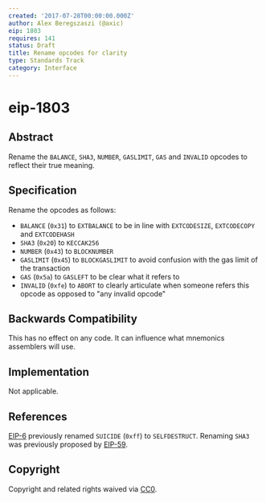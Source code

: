 ```yaml
---
created: '2017-07-28T00:00:00.000Z'
author: Alex Beregszaszi (@axic)
eip: 1803
requires: 141
status: Draft
title: Rename opcodes for clarity
type: Standards Track
category: Interface
---
```


# eip-1803

## Abstract

Rename the `BALANCE`, `SHA3`, `NUMBER`, `GASLIMIT`, `GAS` and `INVALID` opcodes to reflect their true meaning.

## Specification

Rename the opcodes as follows:

* `BALANCE` \(`0x31`\) to `EXTBALANCE` to be in line with `EXTCODESIZE`, `EXTCODECOPY` and `EXTCODEHASH`
* `SHA3` \(`0x20`\) to `KECCAK256`
* `NUMBER` \(`0x43`\) to `BLOCKNUMBER`
* `GASLIMIT` \(`0x45`\) to `BLOCKGASLIMIT` to avoid confusion with the gas limit of the transaction
* `GAS` \(`0x5a`\) to `GASLEFT` to be clear what it refers to
* `INVALID` \(`0xfe`\) to `ABORT` to clearly articulate when someone refers this opcode as opposed to "any invalid opcode"

## Backwards Compatibility

This has no effect on any code. It can influence what mnemonics assemblers will use.

## Implementation

Not applicable.

## References

[EIP-6](https://eips.ethereum.org/EIPS/eip-6) previously renamed `SUICIDE` \(`0xff`\) to `SELFDESTRUCT`. Renaming `SHA3` was previously proposed by [EIP-59](https://github.com/ethereum/EIPs/issues/59).

## Copyright

Copyright and related rights waived via [CC0](https://creativecommons.org/publicdomain/zero/1.0/).

